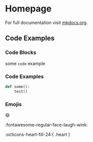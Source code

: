 # Homepage

For full documentation visit [mkdocs.org](https://www.mkdocs.org).

## Code Examples

### Code Blocks

some `code` example

### Code Examples
```py title="Code Examples" linenums="1" hl_lines="2"
def some():
    test()
```

### Emojis

:smile:

:fontawesome-regular-face-laugh-wink:

:octicons-heart-fill-24:{ .heart }

